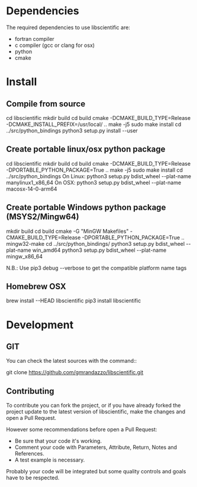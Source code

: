 Dependencies
============

The required dependencies to use libscientific are:

- fortran compiler
- c compiler (gcc or clang for osx)
- python
- cmake

Install
=======

Compile from source
-------------------
  cd libscientific
  mkdir build
  cd build
  cmake -DCMAKE_BUILD_TYPE=Release -DCMAKE_INSTALL_PREFIX=/usr/local/ ..
  make -j5
  sudo make install
  cd ../src/python_bindings
  python3 setup.py install --user 

Create portable linux/osx python package
----------------------------------------
  cd libscientific
  mkdir build
  cd build
  cmake -DCMAKE_BUILD_TYPE=Release -DPORTABLE_PYTHON_PACKAGE=True ..
  make -j5
  sudo make install
  cd ../src/python_bindings
  On Linux: python3 setup.py bdist_wheel --plat-name  manylinux1_x86_64
  On OSX: python3 setup.py bdist_wheel --plat-name  macosx-14-0-arm64


Create portable Windows python package (MSYS2/Mingw64)
------------------------------------------------------
  mkdir build
  cd build
  cmake -G "MinGW Makefiles" -CMAKE_BUILD_TYPE=Release -DPORTABLE_PYTHON_PACKAGE=True ..
  mingw32-make
  cd ../src/python_bindings/
  python3 setup.py bdist_wheel --plat-name  win_amd64
  python3 setup.py bdist_wheel --plat-name  mingw_x86_64


N.B.: Use pip3 debug --verbose to get the compatible platform name tags

Homebrew OSX
------------

brew install --HEAD libscientific
pip3 install libscientific


Development
===========
GIT
---

You can check the latest sources with the command::

  git clone https://github.com/gmrandazzo/libscientific.git


Contributing
------------

To contribute you can fork the project, or if you have already forked the project
update to the latest version of libscientific, make the changes and open a Pull Request.

However some recommendations before open a Pull Request:
  * Be sure that your code it's working.
  * Comment your code with Parameters, Attribute, Return, Notes and References.
  * A test example is necessary.

Probably your code will be integrated but some quality controls and goals
have to be respected.